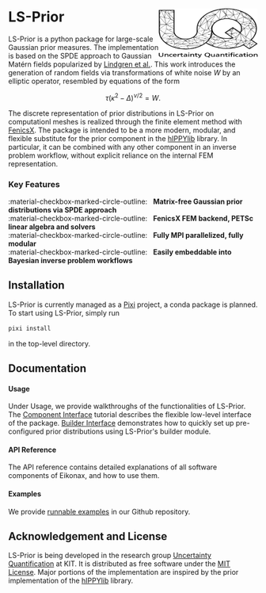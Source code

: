 # LS-Prior [<img src="images/uq_logo.png" width="200" height="100" alt="UQ at KIT" align="right">](https://www.scc.kit.edu/forschung/uq.php)

LS-Prior is a python package for large-scale Gaussian prior measures. The implementation is based on the SPDE approach to Gaussian Matérn fields popularized by
[Lindgren et al.](https://rss.onlinelibrary.wiley.com/doi/10.1111/j.1467-9868.2011.00777.x).
This work introduces the generation of random fields via transformations of white noise $W$ by an elliptic operator, resembled by equations of the form

$$
\begin{equation*}
    \tau (\kappa^2 - \Delta)^{\nu/2} = W.
\end{equation*}
$$

The discrete representation of prior distributions in LS-Prior on computationl meshes is realized through the finite element method with [FenicsX](https://fenicsproject.org/). The package is
intended to be a more modern, modular, and flexible substitute for the prior component in the [hIPPYlib](https://hippylib.github.io/) library. In particular, it can be combined with any other component in an inverse problem workflow, without explicit reliance on the internal FEM
representation.

### Key Features
:material-checkbox-marked-circle-outline: &nbsp; **Matrix-free Gaussian prior distributions via SPDE approach** <br>
:material-checkbox-marked-circle-outline: &nbsp; **FenicsX FEM backend, PETSc linear algebra and solvers** <br>
:material-checkbox-marked-circle-outline: &nbsp; **Fully MPI parallelized, fully modular** <br>
:material-checkbox-marked-circle-outline: &nbsp; **Easily embeddable into Bayesian inverse problem workflows**

## Installation

LS-Prior is currently managed as a [Pixi](https://pixi.sh/latest/) project, a conda package is planned. To start using LS-Prior, simply run
```bash
pixi install
```
in the top-level directory.

## Documentation

#### Usage

Under Usage, we provide walkthroughs of the functionalities of LS-Prior.
The [Component Interface](usage/components.md) tutorial describes the flexible low-level interface
of the package. [Builder Interface](usage/builder.md) demonstrates how to quickly set up
pre-configured prior distributions using LS-Prior's builder module.

#### API Reference

The API reference contains detailed explanations of all software components of Eikonax, and how to use them.

#### Examples

We provide [runnable examples](https://github.com/UQatKIT/LS-Prior/tree/main/examples) in our Github repository.

## Acknowledgement and License

LS-Prior is being developed in the research group [Uncertainty Quantification](https://www.scc.kit.edu/forschung/uq.php) at KIT. It is distributed as free software under the [MIT License](https://choosealicense.com/licenses/mit/). Major portions of the implementation are inspired by the
prior implementation of the [hIPPYlib](https://hippylib.github.io/) library.
